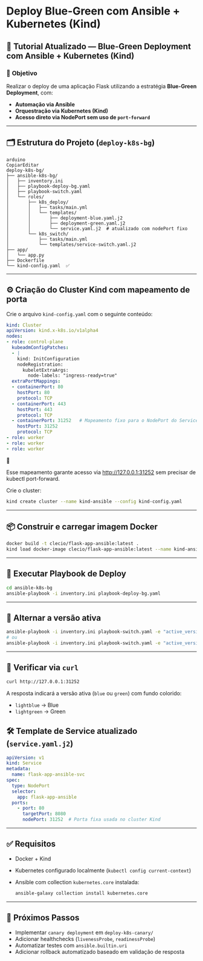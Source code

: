 # Deploy Blue-Green com Ansible + Kubernetes (Kind)

## 📘 Tutorial Atualizado — Blue-Green Deployment com Ansible + Kubernetes (Kind)

### 🎯 **Objetivo**

Realizar o deploy de uma aplicação Flask utilizando a estratégia **Blue-Green Deployment**, com:

- **Automação via Ansible**
- **Orquestração via Kubernetes (Kind)**
- **Acesso direto via NodePort sem uso de `port-forward`**

---

## 🗂️ Estrutura do Projeto (`deploy-k8s-bg`)

```
arduino
CopiarEditar
deploy-k8s-bg/
├── ansible-k8s-bg/
│   ├── inventory.ini
│   ├── playbook-deploy-bg.yaml
│   ├── playbook-switch.yaml
│   └── roles/
│       ├── k8s_deploy/
│       │   ├── tasks/main.yml
│       │   └── templates/
│       │       ├── deployment-blue.yaml.j2
│       │       ├── deployment-green.yaml.j2
│       │       └── service.yaml.j2  # atualizado com nodePort fixo
│       └── k8s_switch/
│           ├── tasks/main.yml
│           └── templates/service-switch.yaml.j2
├── app/
│   └── app.py
├── Dockerfile
└── kind-config.yaml  ✅

```

---

## ⚙️ Criação do Cluster Kind com mapeamento de porta

Crie o arquivo `kind-config.yaml` com o seguinte conteúdo:

```yaml
kind: Cluster
apiVersion: kind.x-k8s.io/v1alpha4
nodes:
- role: control-plane
  kubeadmConfigPatches:
  - |
    kind: InitConfiguration
    nodeRegistration:
      kubeletExtraArgs:
        node-labels: "ingress-ready=true"
  extraPortMappings:
  - containerPort: 80
    hostPort: 80
    protocol: TCP
  - containerPort: 443
    hostPort: 443
    protocol: TCP
  - containerPort: 31252   # Mapeamento fixo para o NodePort do Service
    hostPort: 31252
    protocol: TCP
- role: worker
- role: worker
- role: worker
```

<aside>
📌

Esse mapeamento garante acesso via http://127.0.0.1:31252 sem precisar de kubectl port-forward.

</aside>

Crie o cluster:

```bash
kind create cluster --name kind-ansible --config kind-config.yaml
```

---

## 📦 Construir e carregar imagem Docker

```bash
docker build -t clecio/flask-app-ansible:latest .
kind load docker-image clecio/flask-app-ansible:latest --name kind-ansible
```

---

## 🚀 Executar Playbook de Deploy

```bash
cd ansible-k8s-bg
ansible-playbook -i inventory.ini playbook-deploy-bg.yaml
```

---

## 🔁 Alternar a versão ativa

```bash
ansible-playbook -i inventory.ini playbook-switch.yaml -e "active_version=blue"
# ou
ansible-playbook -i inventory.ini playbook-switch.yaml -e "active_version=green"
```

---

## 🧪 Verificar via `curl`

```bash
curl http://127.0.0.1:31252
```

A resposta indicará a versão ativa (`blue` ou `green`) com fundo colorido:

- `lightblue` → Blue
- `lightgreen` → Green

## 🛠️ Template de Service atualizado (`service.yaml.j2`)

```yaml
apiVersion: v1
kind: Service
metadata:
  name: flask-app-ansible-svc
spec:
  type: NodePort
  selector:
    app: flask-app-ansible
  ports:
    - port: 80
      targetPort: 8080
      nodePort: 31252  # Porta fixa usada no cluster Kind
```

---

## ✅ Requisitos

- Docker + Kind
- Kubernetes configurado localmente (`kubectl config current-context`)
- Ansible com collection `kubernetes.core` instalada:
    
    ```bash
    ansible-galaxy collection install kubernetes.core
    ```
    

---

## 🧭 Próximos Passos

- Implementar `canary deployment` em `deploy-k8s-canary/`
- Adicionar healthchecks (`livenessProbe`, `readinessProbe`)
- Automatizar testes com `ansible.builtin.uri`
- Adicionar rollback automatizado baseado em validação de resposta